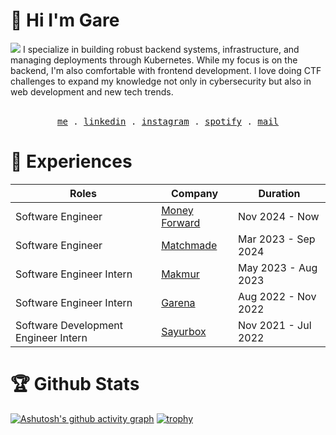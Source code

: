# 👋 Hi I'm Gare
<img src="https://komarev.com/ghpvc/?username=ilovenooodles&color=red&style=for-the-badge"/>
I specialize in building robust backend systems, infrastructure, and managing deployments through Kubernetes. While my focus is on the backend, I'm also comfortable with frontend development. I love doing CTF challenges to expand my knowledge not only in cybersecurity but also in web development and new tech trends.     
  
  
<p align="center">
  <br />
  <samp>
    <a href="https://mgarebaldhie.me">me</a> .
    <a href="https://www.linkedin.com/in/garebaldhie/" target="_blank">linkedin</a> .
    <a href="https://www.instagram.com/mgarebaldhie " target="_blank">instagram</a> .
    <a href="https://open.spotify.com/user/eragiare " target="_blank">spotify</a> .
    <a href="mailto:mgarebaldhie80@gmail.com">mail</a>
  </samp>
</p>

# 🏢 Experiences
| Roles | Company | Duration |
| --- | --- | --- |
| Software Engineer | [Money Forward](https://moneyforward.com/) | Nov 2024 - Now |
| Software Engineer | [Matchmade](https://www.matchmade.io/) | Mar 2023 - Sep 2024 |
| Software Engineer Intern | [Makmur](https://www.makmur.id/id) | May 2023 - Aug 2023 |
| Software Engineer Intern | [Garena](https://garena.co.id/) | Aug 2022 - Nov 2022 |
| Software Development Engineer Intern | [Sayurbox](https://www.sayurbox.com/) | Nov 2021 - Jul 2022 |
 
# 🏆 Github Stats
[![Ashutosh's github activity graph](https://github-readme-activity-graph.vercel.app/graph?username=IloveNooodles&theme=xcode&hide_border=true&area=true&grid=false&custom_title=My%20activity)](https://github.com/ashutosh00710/github-readme-activity-graph)
[![trophy](https://github-profile-trophy.vercel.app/?username=ilovenooodles&theme=dracula&column=8&no-bg=false&no-frame=true&margin-h=15&margin-w=15&rank=-C)](https://github.com/ryo-ma/github-profile-trophy)
